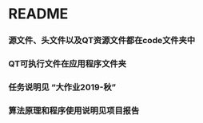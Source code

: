 # README
### 源文件、头文件以及QT资源文件都在code文件夹中

### QT可执行文件在应用程序文件夹
### 任务说明见 “大作业2019-秋”
### 算法原理和程序使用说明见项目报告

